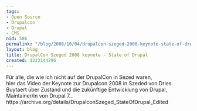 ```yaml
---
tags:
- Open Source
- Drupalcon
- Drupal
- CMS
nid: 586
permalink: "/blog/2008/10/04/drupalcon-szeged-2008-keynote-state-of-drupal.html"
layout: blog
title: DrupalCon Szeged 2008 keynote - State of Drupal
created: 1223144296
---
```

<p>F&uuml;r alle, die wie ich nicht auf der DrupalCon in Sezed waren,<br /> hier das Video der Keynote zur Drupalcon 2008 in Szeded von Dries Buytaert &uuml;ber Zustand und die zuk&uuml;nftige Entwicklung von Drupal, Maintainer/in von Drupal 7... https://archive.org/details/DrupalconSzeged_StateOfDrupal_Edited
